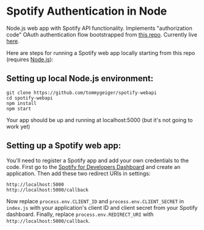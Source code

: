 # Spotify Authentication in Node

Node.js web app with Spotify API functionality. Implements "authorization code" OAuth authentication flow bootstrapped from [this repo](https://github.com/spotify/web-api-auth-examples). Currently live [here](https://immense-badlands-71977.herokuapp.com/).

Here are steps for running a Spotify web app locally starting from this repo (requires [Node.js](https://nodejs.org/en/)):

## Setting up local Node.js environment:
```
git clone https://github.com/tommygeiger/spotify-webapi
cd spotify-webapi
npm install
npm start
```
Your app should be up and running at localhost:5000 (but it's not going to work yet)

## Setting up a Spotify web app:

You'll need to register a Spotify app and add your own credentials to the code. First go to the [Spotify for Developers Dashboard](https://developer.spotify.com/dashboard) and create an application. Then add these two redirect URIs in settings:
```
http://localhost:5000
http://localhost:5000/callback
```
Now replace `process.env.CLIENT_ID` and `process.env.CLIENT_SECRET` in `index.js` with your application's client ID and client secret from your Spotify dashboard. Finally, replace `process.env.REDIRECT_URI` with `http://localhost:5000/callback`.

